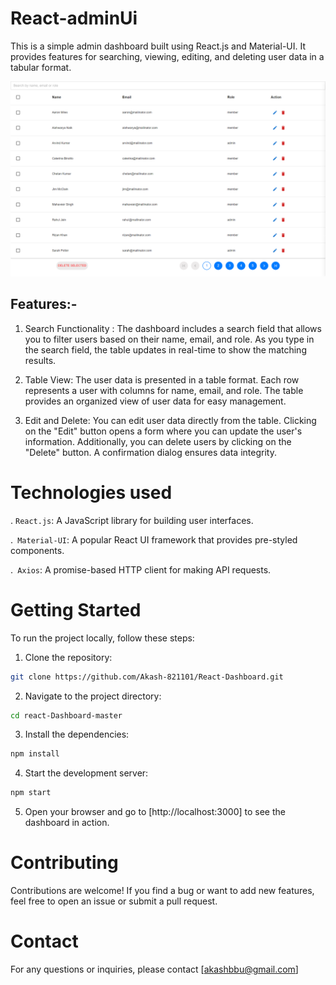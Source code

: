 # React-adminUi

This is a simple admin dashboard built using React.js and Material-UI. It provides features for searching, viewing, editing, and deleting user data in a tabular format.

![AdminDashboard](./public/React%20App.png)

## Features:-

1.  Search Functionality : The dashboard includes a search field that allows you to filter users based on their name, email, and role. As you type in the search field, the table updates in real-time to show the matching results.

2.  Table View: The user data is presented in a table format. Each row represents a user with columns for name, email, and role. The table provides an organized view of user data for easy management.

3.  Edit and Delete: You can edit user data directly from the table. Clicking on the "Edit" button opens a form where you can update the user's information. Additionally, you can delete users by clicking on the "Delete" button. A confirmation dialog ensures data integrity.

# Technologies used

. `React.js`: A JavaScript library for building user interfaces.

.` Material-UI`: A popular React UI framework that provides pre-styled components.

.` Axios`: A promise-based HTTP client for making API requests.

# Getting Started

To run the project locally, follow these steps:

1. Clone the repository:

```bash
git clone https://github.com/Akash-821101/React-Dashboard.git
```

2. Navigate to the project directory:

```bash
cd react-Dashboard-master

```

3. Install the dependencies:

```bash
npm install
```

4. Start the development server:

```bash
npm start
```

5. Open your browser and go to [http://localhost:3000] to see the dashboard in action.

# Contributing

Contributions are welcome! If you find a bug or want to add new features, feel free to open an issue or submit a pull request.

# Contact

For any questions or inquiries, please contact [akashbbu@gmail.com]
